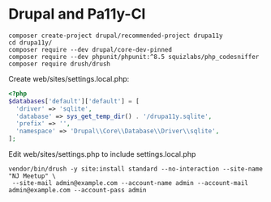 # Drupal and Pa11y-CI

```shell
composer create-project drupal/recommended-project drupa11y
cd drupa11y/
composer require --dev drupal/core-dev-pinned
composer require --dev phpunit/phpunit:^8.5 squizlabs/php_codesniffer
composer require drush/drush
```

Create web/sites/settings.local.php:

```php
<?php
$databases['default']['default'] = [
  'driver' => 'sqlite',
  'database' => sys_get_temp_dir() . '/drupa11y.sqlite',
  'prefix' => '',
  'namespace' => 'Drupal\\Core\\Database\\Driver\\sqlite',
];
```

Edit web/sites/settings.php to include settings.local.php

```shell
vendor/bin/drush -y site:install standard --no-interaction --site-name "NJ Meetup" \
 --site-mail admin@example.com --account-name admin --account-mail admin@example.com --account-pass admin
```
